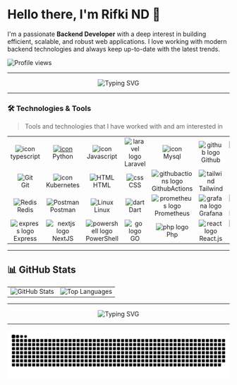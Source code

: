 # Hello there, I'm Rifki ND 👋  

I'm a passionate **Backend Developer** with a deep interest in building efficient, scalable, and robust web applications. I love working with modern backend technologies and always keep up-to-date with the latest trends.

![Profile views](https://komarev.com/ghpvc/?username=RifkiND&color=blue)


---
<div align="center">
  <img src="https://readme-typing-svg.herokuapp.com?    font=Fira+Code&size=24&pause=1000&color=36BCF7&width=435&lines=Passionate+Backend+Developer;Scalable+and+Efficient+Solutions;API+Design+and+Integration;Always+Learning+New+Technologies" alt="Typing SVG" />
</div>

---

### 🛠️ Technologies & Tools  

> Tools and technologies that I have worked with and am interested in

<table>
  <tr>
    <td align="center" width="96">
        <img src="https://techstack-generator.vercel.app/ts-icon.svg" alt="icon" width="65" height="65" />
      <br>typescript
    </td>
    <td align="center" width="96">
      <a href="#macropower-tech">
        <img src="https://techstack-generator.vercel.app/python-icon.svg" alt="icon" width="65" height="65" />
      </a>
      <br>Python
    </td>
    <td align="center" width="96">
        <img src="https://techstack-generator.vercel.app/js-icon.svg" alt="icon" width="65" height="65" />
      <br>Javascript
    </td>
    <td align="center" width="96">
    <img src="https://skillicons.dev/icons?i=laravel" height="50" alt="laravel logo">    
      <br>Laravel
    </td>
       <td align="center" width="96">
        <img src="https://techstack-generator.vercel.app/mysql-icon.svg" alt="icon" width="65" height="65" />
      <br>Mysql
    </td>
       <td align="center" width="96">
      <img src="https://skillicons.dev/icons?i=github" height="50" alt="github logo">
      <br>Github
    </td>
          <td align="center" width="96">
        <img src="https://techstack-generator.vercel.app/restapi-icon.svg" width="65" height="65" alt="Rest API" />
      <br>Rest API
    </td>
          <td align="center" width="96">
        <img src="https://techstack-generator.vercel.app/docker-icon.svg" width="65" height="65" alt="Rest API" />
      <br>Docker
    </td>
    <td align="center" width="96">
        <img src="https://techstack-generator.vercel.app/nginx-icon.svg" alt="icon" width="50" height="50" />
      <br>Nginx
    </td>
  </tr>
  <tr>
    <td align="center" width="96">
        <img src="https://skillicons.dev/icons?i=git" width="48" height="48" alt="Git" />
      <br>Git
    </td>
    <td align="center"  width="96">
  <img src="https://techstack-generator.vercel.app/kubernetes-icon.svg" alt="icon" width="50" height="50" />      
      <br>Kubernetes
    </td>
    <td align="center"  width="96">
        <img src="https://skillicons.dev/icons?i=html" width="48" height="48" alt="HTML" />
      <br>HTML
    </td>
    <td align="center" width="96">
        <img src="https://skillicons.dev/icons?i=css" width="48" height="48" alt="css" />
      <br>CSS
    </td>
    <td align="center"  width="96">
<img src="https://skillicons.dev/icons?i=githubactions" height="50" alt="githubactions logo">
      <br>GithubActions
    </td>
    <td align="center" width="96">
        <img src="https://skillicons.dev/icons?i=tailwind" width="48" height="48" alt="tailwind" />
      <br>Tailwind
    </td>
        <td align="center" width="96">
        <img src="https://skillicons.dev/icons?i=jquery" width="48" height="48" alt="jquery" />
      <br>JQuery
    </td>
        <td align="center" width="96">
        <img src="https://skillicons.dev/icons?i=postgres" width="48" height="48" alt="jquery" />
      <br>PostgreSQL
    </td>
            <td align="center" width="96">
        <img src="https://skillicons.dev/icons?i=jenkins" height="50" alt="jenkins logo">
      <br>Jenkins
    </td>
  </tr>
   <tr>
    <td align="center" width="96">
        <img src="https://skillicons.dev/icons?i=redis" width="48" height="48" alt="Redis" />
      <br>Redis
    </td>
        <td align="center" width="96">
        <img src="https://skillicons.dev/icons?i=postman" width="48" height="48" alt="Postman" />
      <br>Postman
    </td>
            <td align="center" width="96">
        <img src="https://skillicons.dev/icons?i=linux" width="48" height="48" alt="Linux" />
      <br>Linux
    </td>
    <td align="center" width="96">
        <img src="https://skillicons.dev/icons?i=dart" width="48" height="48" alt="dart" />
      <br>Dart
    </td>
    <td align="center" width="96">
    <img src="https://skillicons.dev/icons?i=prometheus" height="50" alt="prometheus logo">
      <br>Prometheus
    </td>
    <td align="center" width="96">
    <img src="https://skillicons.dev/icons?i=grafana" height="50" alt="grafana logo">
      <br>Grafana
    </td>
    <td align="center" width="96">
    <img src="https://skillicons.dev/icons?i=mongodb" height="50" alt="mongodb logo">
      <br>MongoDB
    </td>
    <td align="center" width="96">
    <img src="https://skillicons.dev/icons?i=bash" height="50" alt="bash logo">
      <br>Bash
    </td>
    <td align="center" width="96">
    <img src="https://skillicons.dev/icons?i=deno" height="50" alt="denojs logo">
      <br>Deno
    </td>
  </tr>
      <td align="center" width="96">
    <img src="https://skillicons.dev/icons?i=express" height="50" alt="express logo">
      <br>Express
    </td>
     <td align="center" width="96">
  <img src="https://skillicons.dev/icons?i=nextjs" height="50" alt="nextjs logo">
      <br>NextJS
    </td>
    <td align="center" width="96">
    <img src="https://skillicons.dev/icons?i=powershell" height="50" alt="powershell logo">
      <br>PowerShell
    </td>
      <td align="center" width="96">
    <img src="https://skillicons.dev/icons?i=go" height="50" alt="go logo">
      <br>GO
    </td>
      <td align="center" width="96">
<img src="https://skillicons.dev/icons?i=php" height="50" alt="php logo"><br>Php
    </td>  
        <td align="center" width="96">
<img  src="https://techstack-generator.vercel.app/react-icon.svg"height="50" alt="react logo"><br>React.js
    </td>  
      <td align="center" width="96">
<img src="https://skillicons.dev/icons?i=vue" height="50" alt="vuejs logo"><br>Vue.js
    </td>  
          <td align="center" width="96">
<img src="https://skillicons.dev/icons?i=nestjs" height="50" alt="nestjs logo"><br>Nest.Js
    </td>  
              <td align="center" width="96">
<img src="https://cdn.jsdelivr.net/gh/devicons/devicon/icons/argocd/argocd-original.svg" height="30" alt="argocd logo"  /><br>ArgoCD
    </td>  


 <tr>
 </tr>
</table>

---

## 📊 GitHub Stats  

<table>
  <tr>
    <td>
      <img src="https://github-readme-stats.vercel.app/api?username=RifkiND&show_icons=true&theme=tokyonight" alt="GitHub Stats" />
    </td>
    <td>
      <img src="https://github-readme-stats.vercel.app/api/top-langs/?username=RifkiND&layout=compact&theme=tokyonight" alt="Top Languages" />
    </td>
  </tr>
</table>

---

<div align="center">
  <img src="https://readme-typing-svg.herokuapp.com?font=Fira+Code&size=18&duration=2000&pause=500&color=36BCF7&center=true&vCenter=true&width=500&lines=Thanks+for+stopping+by!;Let's+connect+and+collaborate!;Backend+Development+is+awesome!" alt="Typing SVG" />
</div>


---

<picture align="center">
  <source
    media="(prefers-color-scheme: dark)"
    srcset="https://raw.githubusercontent.com/platane/snk/output/github-contribution-grid-snake-dark.svg"
  />
  <source
    media="(prefers-color-scheme: light)"
    srcset="https://raw.githubusercontent.com/platane/snk/output/github-contribution-grid-snake.svg"
  />
  <img
    alt="github contribution grid snake animation"
    src="https://raw.githubusercontent.com/platane/snk/output/github-contribution-grid-snake.svg"
  />
</picture>
